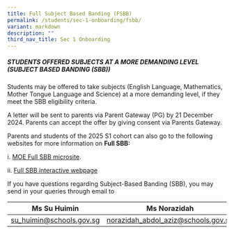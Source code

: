 ```yaml
---
title: Full Subject Based Banding (FSBB)
permalink: /students/sec-1-onboarding/fsbb/
variant: markdown
description: ""
third_nav_title: Sec 1 Onboarding
---
```

##### **STUDENTS OFFERED SUBJECTS AT A MORE DEMANDING LEVEL (SUBJECT BASED BANDING (SBB))**

Students may be offered to take subjects (English Language, Mathematics, Mother Tongue Language and Science) at a more demanding level, if they meet the SBB eligibility criteria.

A letter will be sent to parents via Parent Gateway (PG) by 21 December 2024. 
Parents can accept the offer by giving consent via Parents Gateway.

Parents and students of the 2025 S1 cohort can also go to the following websites for more information on **Full SBB:**

i.	[MOE Full SBB microsite](https://www.moe.gov.sg/microsites/psle-fsbb/full-subject-based-banding/main.html).  

ii.	[Full SBB interactive webpage](https://www.moe.gov.sg/microsites/psle-fsbb/full-subject-based-banding/interactive.html)

If you have questions regarding Subject-Based Banding (SBB), you may send in your queries through email to

| Ms Su Huimin  | Ms Norazidah |
| -------- | -------- |
| su_huimin@schools.gov.sg   | norazidah_abdol_aziz@schools.gov.sg|